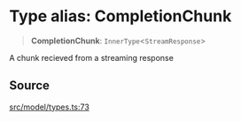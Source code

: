 # Type alias: CompletionChunk

> **CompletionChunk**: `InnerType`\<`StreamResponse`\>

A chunk recieved from a streaming response

## Source

[src/model/types.ts:73](https://github.com/dexaai/llm-tools/blob/2b78745/src/model/types.ts#L73)
